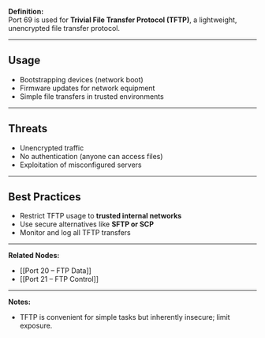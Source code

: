 **Definition:**  
Port 69 is used for **Trivial File Transfer Protocol (TFTP)**, a lightweight, unencrypted file transfer protocol.

---

## **Usage**  
- Bootstrapping devices (network boot)  
- Firmware updates for network equipment  
- Simple file transfers in trusted environments  

---

## **Threats**  
- Unencrypted traffic  
- No authentication (anyone can access files)  
- Exploitation of misconfigured servers  

---

## **Best Practices**  
- Restrict TFTP usage to **trusted internal networks**  
- Use secure alternatives like **SFTP or SCP**  
- Monitor and log all TFTP transfers  

---

**Related Nodes:**  
- [[Port 20 – FTP Data]]  
- [[Port 21 – FTP Control]]  

---

**Notes:**  
- TFTP is convenient for simple tasks but inherently insecure; limit exposure.